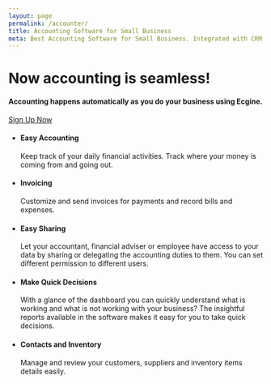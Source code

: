 ```yaml
---
layout: page
permalink: /accounter/
title: Accounting Software for Small Business
meta: Best Accounting Software for Small Business. Integrated with CRM to help you grow your business faster.
---
```

<div>
	<div class="header-image accounter-img">
		<div class="container">
	   		<h1>Now accounting is seamless!</h1>
			<h4>Accounting happens automatically as you do your business using Ecgine.</h4>
			<a class="btn btn-success btn-lg signup" href="https://vimukti.ecgine.com/com.vimukti.ecgine.master/signup">Sign Up Now</a>
		</div>
		<div class="header-last"></div>
   </div>
</div>

</div>
<div class="container">
 <div class="features">
	  <ul class="feature">
	  	<li>
	  		<i class="glyphicon glyphicon-star white"></i>
	  		<h4>Easy Accounting</h4>
	  		<p>Keep track of your daily financial activities. Track where your money is coming from and going out.</p>
	  	</li>
	  </ul>
	  <ul class="feature">
	  	<li>
	  		<i class="glyphicon glyphicon-star white"></i>
	  		<h4>Invoicing</h4>
	  		<p>Customize and send invoices for payments and record bills and expenses.</p>
	  	</li>
	  </ul>
	  <ul class="feature">
	  	<li>
	  		<i class="glyphicon glyphicon-star white"></i>
	  		<h4>Easy Sharing</h4>
	  		<p>Let your accountant, financial adviser or employee have access to your data by sharing or delegating the accounting duties to them. You can set different permission to different users.</p>
	  	</li>
	  </ul>
	  <ul class="feature">
	  	<li>
	  		<i class="glyphicon glyphicon-star white"></i>
	  		<h4>Make Quick Decisions</h4>
	  		<p>With a glance of the dashboard you can quickly understand what is working and what is not working with your business? The insightful reports available in the software makes it easy for you to take quick decisions.</p>
	  	</li>
	  </ul>
	  <ul class="feature">
	  	<li>
	  		<i class="glyphicon glyphicon-star white"></i>
	  		<h4>Contacts and Inventory</h4>
	  		<p>Manage and review your customers, suppliers and inventory items details easily.</p>
	  	</li>
	  </ul>
  </div>
</div>
